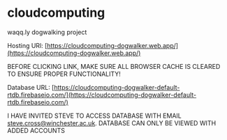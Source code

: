# cloudcomputing
waqq.ly dogwalking project



Hosting URl: [https://cloudcomputing-dogwalker.web.app/](https://cloudcomputing-dogwalker.web.app/)

BEFORE CLICKING LINK, MAKE SURE ALL BROWSER CACHE IS CLEARED TO ENSURE PROPER FUNCTIONALITY!

Database URL: [https://cloudcomputing-dogwalker-default-rtdb.firebaseio.com/](https://cloudcomputing-dogwalker-default-rtdb.firebaseio.com/)

I HAVE INVITED STEVE TO ACCESS DATABASE WITH EMAIL steve.cross@winchester.ac.uk. DATABASE CAN ONLY BE VIEWED WITH ADDED ACCOUNTS

